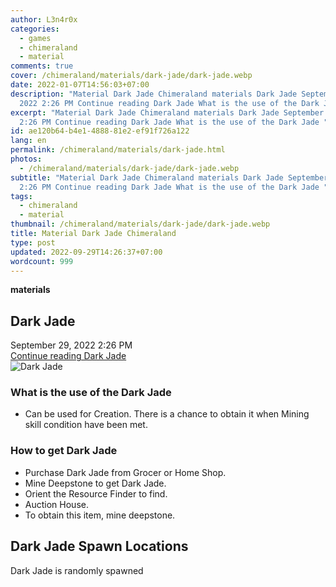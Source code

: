 ```yaml
---
author: L3n4r0x
categories:
  - games
  - chimeraland
  - material
comments: true
cover: /chimeraland/materials/dark-jade/dark-jade.webp
date: 2022-01-07T14:56:03+07:00
description: "Material Dark Jade Chimeraland materials Dark Jade September 29,
  2022 2:26 PM Continue reading Dark Jade What is the use of the Dark Jade "
excerpt: "Material Dark Jade Chimeraland materials Dark Jade September 29, 2022
  2:26 PM Continue reading Dark Jade What is the use of the Dark Jade "
id: ae120b64-b4e1-4888-81e2-ef91f726a122
lang: en
permalink: /chimeraland/materials/dark-jade.html
photos:
  - /chimeraland/materials/dark-jade/dark-jade.webp
subtitle: "Material Dark Jade Chimeraland materials Dark Jade September 29, 2022
  2:26 PM Continue reading Dark Jade What is the use of the Dark Jade "
tags:
  - chimeraland
  - material
thumbnail: /chimeraland/materials/dark-jade/dark-jade.webp
title: Material Dark Jade Chimeraland
type: post
updated: 2022-09-29T14:26:37+07:00
wordcount: 999
---
```


<link
  rel="stylesheet"
  href="https://rawcdn.githack.com/dimaslanjaka/Web-Manajemen/870a349/css/bootstrap-5-3-0-alpha3-wrapper.css"
/>
<section id="bootstrap-wrapper">
  <div data-bs-theme="dark">
    <div
      class="row g-0 border rounded overflow-hidden flex-md-row mb-4 shadow-sm position-relative bg-dark text-light"
    >
      <div class="col p-4 d-flex flex-column position-static">
        <strong class="d-inline-block mb-2 text-success">materials</strong>
        <h2 class="mb-0">Dark Jade</h2>
        <div class="mb-1 text-muted">September 29, 2022 2:26 PM</div>
        <a
          href="/chimeraland/materials/dark-jade.html"
          class="stretched-link d-none text-primary"
          >Continue reading Dark Jade</a
        >
      </div>
      <div class="col-auto d-none d-md-block d-lg-block">
        <img
          src="https://www.webmanajemen.com/chimeraland/materials/dark-jade/dark-jade.webp"
          alt="Dark Jade"
        />
      </div>
    </div>
    <div class="row">
      <div class="col-lg-6 col-12 mb-2">
        <div class="card">
          <div class="card-body">
            <h3 class="card-title">What is the use of the Dark Jade</h3>
            <div class="card-text">
              <ul>
                <li>
                  Can be used for Creation. There is a chance to obtain it when
                  Mining skill condition have been met.
                </li>
              </ul>
            </div>
          </div>
        </div>
      </div>
      <div class="col-lg-6 col-12 mb-2">
        <div class="card">
          <div class="card-body">
            <h3 class="card-title">How to get Dark Jade</h3>
            <div class="card-text">
              <ul>
                <li>Purchase Dark Jade from Grocer or Home Shop.</li>
                <li>Mine Deepstone to get Dark Jade.</li>
                <li>Orient the Resource Finder to find.</li>
                <li>Auction House.</li>
                <li>To obtain this item, mine deepstone.</li>
              </ul>
            </div>
          </div>
        </div>
      </div>
      <div class="col-12 mb-2">
        <h2>Dark Jade Spawn Locations</h2>
        <p>Dark Jade is randomly spawned</p>
      </div>
    </div>
  </div>
</section>